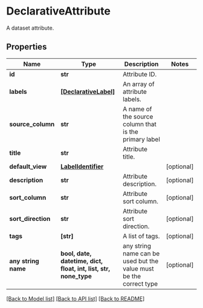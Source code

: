 # DeclarativeAttribute

A dataset attribute.

## Properties
Name | Type | Description | Notes
------------ | ------------- | ------------- | -------------
**id** | **str** | Attribute ID. | 
**labels** | [**[DeclarativeLabel]**](DeclarativeLabel.md) | An array of attribute labels. | 
**source_column** | **str** | A name of the source column that is the primary label | 
**title** | **str** | Attribute title. | 
**default_view** | [**LabelIdentifier**](LabelIdentifier.md) |  | [optional] 
**description** | **str** | Attribute description. | [optional] 
**sort_column** | **str** | Attribute sort column. | [optional] 
**sort_direction** | **str** | Attribute sort direction. | [optional] 
**tags** | **[str]** | A list of tags. | [optional] 
**any string name** | **bool, date, datetime, dict, float, int, list, str, none_type** | any string name can be used but the value must be the correct type | [optional]

[[Back to Model list]](../README.md#documentation-for-models) [[Back to API list]](../README.md#documentation-for-api-endpoints) [[Back to README]](../README.md)


